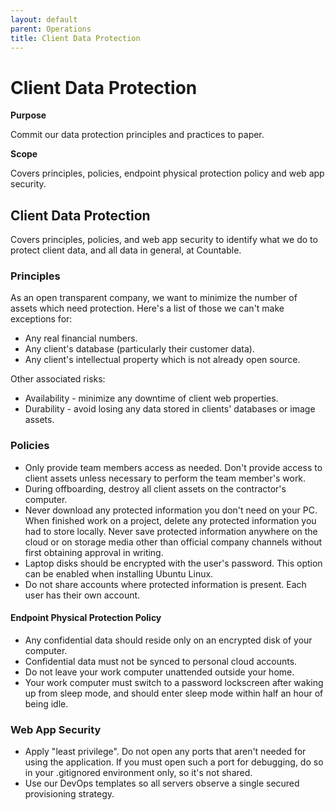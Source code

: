 ```yaml
---
layout: default
parent: Operations
title: Client Data Protection
---
```


# Client Data Protection

**Purpose**

Commit our data protection principles and practices to paper. 

**Scope**

Covers principles, policies, endpoint physical protection policy and web app security.

## Client Data Protection

Covers principles, policies, and web app security to identify what we do
to protect client data, and all data in general, at Countable.

### Principles

As an open transparent company, we want to minimize the number of assets
which need protection. Here's a list of those we can't make exceptions
for:

  - Any real financial numbers.
  - Any client's database (particularly their customer data).
  - Any client's intellectual property which is not already open source.

Other associated risks:

  - Availability - minimize any downtime of client web properties.
  - Durability - avoid losing any data stored in clients' databases or
    image assets.

### Policies

  - Only provide team members access as needed. Don't provide access to
    client assets unless necessary to perform the team member's work.
  - During offboarding, destroy all client assets on the contractor's
    computer.
  - Never download any protected information you don't need on your PC.
    When finished work on a project, delete any protected information
    you had to store locally. Never save protected information anywhere
    on the cloud or on storage media other than official company
    channels without first obtaining approval in writing.
  - Laptop disks should be encrypted with the user's password. This
    option can be enabled when installing Ubuntu Linux.
  - Do not share accounts where protected information is present. Each
    user has their own account.

#### Endpoint Physical Protection Policy

  - Any confidential data should reside only on an encrypted disk of
    your computer.
  - Confidential data must not be synced to personal cloud accounts.
  - Do not leave your work computer unattended outside your home.
  - Your work computer must switch to a password lockscreen after waking
    up from sleep mode, and should enter sleep mode within half an hour
    of being idle.

### Web App Security

  - Apply "least privilege". Do not open any ports that aren't needed
    for using the application. If you must open such a port for
    debugging, do so in your .gitignored environment only, so it's not
    shared.
  - Use our DevOps templates so all servers observe a single secured
    provisioning strategy.
